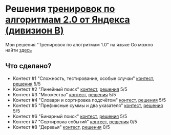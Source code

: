 # Решения [тренировок по алгоритмам 2.0 от Яндекса (дивизион B)](https://yandex.ru/yaintern/algorithm-training)

Мои решения "Тренировок по алогритмам 1.0" на языке Go можно найти [здесь](https://github.com/artacone/yandex_algo_train)

## Что сделано?

- Контест #1 "Сложность, тестирование, особые случаи" [контест](https://contest.yandex.ru/contest/28730/problems/), [решения](1/)
5/5
- Контест #2 "Линейный поиск" [контест](https://contest.yandex.ru/contest/28738/problems/), [решения](2/)
5/5
- Контест #3 "Множества" [контест](https://contest.yandex.ru/contest/28964/problems/), [решения](3/)
5/5
- Контест #4 "Словари и сортировка подсчётом" [контест](https://contest.yandex.ru/contest/28970/problems/), [решения](4/)
5/5
- Контест #5 "Префиксные суммы и два указателя" [контест](https://contest.yandex.ru/contest/29075/problems/), [решения](5/)
5/5
- Контест #6 "Бинарный поиск" [контест](https://contest.yandex.ru/contest/29188/problems/), [решения](6/)
5/5
- Контест #7 "Сортировка событий" [контест](), [решения](7/)
0/5
- Контест #8 "Деревья" [контест](), [решения](8/)
0/5
